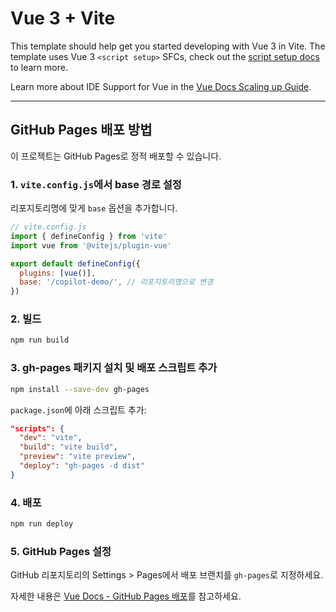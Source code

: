 # Vue 3 + Vite

This template should help get you started developing with Vue 3 in Vite. The template uses Vue 3 `<script setup>` SFCs, check out the [script setup docs](https://v3.vuejs.org/api/sfc-script-setup.html#sfc-script-setup) to learn more.

Learn more about IDE Support for Vue in the [Vue Docs Scaling up Guide](https://vuejs.org/guide/scaling-up/tooling.html#ide-support).

---

## GitHub Pages 배포 방법

이 프로젝트는 GitHub Pages로 정적 배포할 수 있습니다.

### 1. `vite.config.js`에서 base 경로 설정

리포지토리명에 맞게 `base` 옵션을 추가합니다.

```js
// vite.config.js
import { defineConfig } from 'vite'
import vue from '@vitejs/plugin-vue'

export default defineConfig({
  plugins: [vue()],
  base: '/copilot-demo/', // 리포지토리명으로 변경
})
```

### 2. 빌드

```sh
npm run build
```

### 3. gh-pages 패키지 설치 및 배포 스크립트 추가

```sh
npm install --save-dev gh-pages 
```

`package.json`에 아래 스크립트 추가:

```json
"scripts": {
  "dev": "vite",
  "build": "vite build",
  "preview": "vite preview",
  "deploy": "gh-pages -d dist"
}
```

### 4. 배포

```sh
npm run deploy
```

### 5. GitHub Pages 설정

GitHub 리포지토리의 Settings > Pages에서 배포 브랜치를 `gh-pages`로 지정하세요.

자세한 내용은 [Vue Docs - GitHub Pages 배포](https://vuejs.org/guide/deployment/github-pages.html)를 참고하세요.
